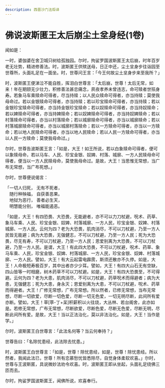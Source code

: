 ```yaml
---
description: 西晋沙门法炬译
---
```


# 佛说波斯匿王太后崩尘土坌身经(1卷)

闻如是：

一时，婆伽婆在舍卫城只树给孤独园。尔时，拘娑罗国波斯匿王太后崩，时年百岁老无壮势，精进修善法。时，波斯匿王供殡送母，日正中还，尘土坌身步往诣园至世尊所，头面礼足在一面坐。时，世尊问王言：「今王何故尘土坌身步来至我所？」

时，波斯匿王便涕泣不能自胜，挥泪白世尊言：「太后崩，世尊！太后无常，如来！年在期颐无少壮力，积修善法甚恋痛念，夙夜孝养未曾违志，命可赎者世殒身寿。若象马车乘赎命可得者，尽当持赎；以人民众赎命可得者，亦当持赎；莫使我母命过。若以金银赎命可得者，亦当持赎；若以珍宝赎命可得者，亦当持赎；若以金银珍宝赎命可得者，亦当持金银珍宝赎命；若以奴赎命可得者，亦当持奴赎命；若以婢赎命可得者，亦当持婢赎命；若以奴婢赎命可得者，亦当持奴婢赎命；若以村落赎命可得者，亦当以村落赎命；若以城廓赎命可得者，亦当以城廓赎命；若以村落城廓赎命可得者，亦当以城廓村落赎命；若以一方赎命可得者，亦当以一方赎命；若以地人民赎命可得者，亦当以地人民赎命；若以人民一方赎命可得者，亦当以人民一方赎命；莫使我母命过。」

尔时，世尊告波斯匿王言：「如是，大王！如王所说，若以白象赎命可得者，便可以象赎母命，若以马车、人民、珍宝金银、奴婢、村落、城廓、一方人民赎母命可得者，便当以一方人民赎母命，莫使我母命过。是故，大王！当思惟无常想，当广布无常想，当广布死想。」

尔时，世尊便说偈言：

「一切人归死， 无有不死者，\
　随行种殃福， 自获善恶果。\
　地狱为恶行， 善者必生天，\
　明慧能分别， 唯福能遏恶。

「如是，大王！有四恐畏、大恐畏，无能避者，亦不可以力刀杖避，呪术、药草、象马车乘、人民、珍宝金银、奴婢、村落城廓、一方人民，珍宝金银、奴婢、村落城廓、一方人民。云何为四？老为大恐畏，肌肉消尽，不可以刀杖避，乃至一方人民皆无能避；病为大恐畏，无强健志，不可以刀杖避，乃至一方人民；死为大恐畏，尽无有寿，不可以刀杖避，乃至一方人民；恩爱别离为大恐畏，不可以刀杖避，乃至一方人民。是谓，大王！有此四大恐畏，不可以刀杖避，呪术、药草、象马车乘、人民，珍宝金银、奴婢、村落城廓、一方人民，珍宝金银、奴婢、村落城廓、一方人民。譬如，大王！有大云起雷电霹雳，斯须还散亦不久停。如是，大王！人命极短寿极百岁，其中出者亦少少耳。譬如，大王！有四大山石无有空缺，四山皆等一时相磨，树木药草不可以刀杖避。如是，大王！有四大恐畏至，不可得避。云何为四？老为大患，肌肉消尽，不可以刀杖避，药草呪术而得避者；病为大患，无强健志；死为大患，身永灭；恩爱别离为大患，不可以刀杖避，呪术、药草而得避者。大王！广修无常想，广布无常想。所以然者，已修无常想，当布无常想，尽断一切欲爱，尽断一切色爱，尽断一切无色爱，一切无明尽断，此间所有爱亦断。譬如，大王！草\[葶-丁+呆]积薪积以火往烧，大丛林、若台阁舍，此亦如是。若修无常想，广布无常想，尽断欲爱，尽断色爱，尽断无色爱，尽断无明，尽断此间所有爱。是故，大王！当以正法治化，莫以非法治化。如是，大王！当作是学。」

尔时，波斯匿王白世尊言：「此法名何等？当云何奉持？」

世尊告曰：「名除忧患经，此法除去忧患。」

时，波斯匿王白世尊言：「如是，世尊！除忧患经，如是，世尊！除忧患经。所以然者，我闻此法已，世尊！所有恋慕愁忧皆悉除尽，自觉身体柔软欢喜。」尔时，世尊与王波斯匿，具说微妙法劝令欢喜。时，波斯匿王即从坐起，头面礼足绕佛三匝而去。

尔时，拘娑罗国波斯匿王，闻佛所说，欢喜奉行。
